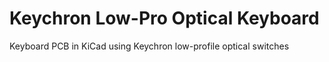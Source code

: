 # Keychron Low-Pro Optical Keyboard
Keyboard PCB in KiCad using Keychron low-profile optical switches

